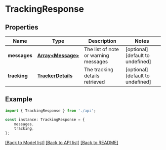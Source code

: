 # TrackingResponse


## Properties

Name | Type | Description | Notes
------------ | ------------- | ------------- | -------------
**messages** | [**Array&lt;Message&gt;**](Message.md) | The list of note or warning messages | [optional] [default to undefined]
**tracking** | [**TrackerDetails**](TrackerDetails.md) | The tracking details retrieved | [optional] [default to undefined]

## Example

```typescript
import { TrackingResponse } from './api';

const instance: TrackingResponse = {
    messages,
    tracking,
};
```

[[Back to Model list]](../README.md#documentation-for-models) [[Back to API list]](../README.md#documentation-for-api-endpoints) [[Back to README]](../README.md)

